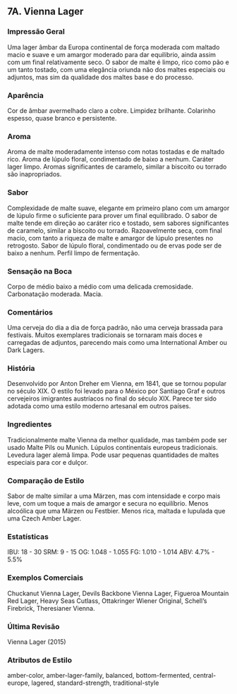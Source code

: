 ## 7A. Vienna Lager

### Impressão Geral

Uma lager âmbar da Europa continental de força moderada com maltado macio e suave e um amargor moderado para dar equilibrio, ainda assim com um final relativamente seco. O sabor de malte é limpo, rico como pão e um tanto tostado, com uma elegância oriunda não dos maltes especiais ou adjuntos, mas sim da qualidade dos maltes base e do processo.

### Aparência

Cor de âmbar avermelhado claro a cobre. Limpidez brilhante. Colarinho espesso, quase branco e persistente.

### Aroma

Aroma de malte moderadamente intenso com notas tostadas e de maltado rico. Aroma de lúpulo floral, condimentado de baixo a nenhum. Caráter lager limpo. Aromas significantes de caramelo, similar a biscoito ou torrado são inapropriados.

### Sabor

Complexidade de malte suave, elegante em primeiro plano com um amargor de lúpulo firme o suficiente para prover um final equilibrado. O sabor de malte tende em direção ao caráter rico e tostado, sem sabores significantes de caramelo, similar a biscoito ou torrado. Razoavelmente seca, com final macio, com tanto a riqueza de malte e amargor de lúpulo presentes no retrogosto. Sabor de lúpulo floral, condimentado ou de ervas pode ser de baixo a nenhum. Perfil limpo de fermentação.

### Sensação na Boca

Corpo de médio baixo a médio com uma delicada cremosidade. Carbonatação moderada. Macia.

### Comentários

Uma cerveja do dia a dia de força padrão, não uma cerveja brassada para festivais. Muitos exemplares tradicionais se tornaram mais doces e carregadas de adjuntos, parecendo mais como uma International Amber ou Dark Lagers.

### História

Desenvolvido por Anton Dreher em Vienna, em 1841, que se tornou popular no século XIX. O estilo foi levado para o México por Santiago Graf e outros cervejeiros imigrantes austríacos no final do século XIX. Parece ter sido adotada como uma estilo moderno artesanal em outros países.

### Ingredientes

Tradicionalmente malte Vienna da melhor qualidade, mas também pode ser usado Malte Pils ou Munich. Lúpulos continentais europeus tradicionais. Levedura lager alemã limpa. Pode usar pequenas quantidades de maltes especiais para cor e dulçor.

### Comparação de Estilo

Sabor de malte similar a uma Märzen, mas com intensidade e corpo mais leve, com um toque a mais de amargor e secura no equilíbrio. Menos alcoólica que uma Märzen ou Festbier. Menos rica, maltada e lupulada que uma Czech Amber Lager.

### Estatísticas

IBU: 18 - 30
SRM: 9 - 15
OG: 1.048 - 1.055
FG: 1.010 - 1.014
ABV: 4.7% - 5.5%

### Exemplos Comerciais

Chuckanut Vienna Lager, Devils Backbone Vienna Lager, Figueroa Mountain Red Lager, Heavy Seas Cutlass, Ottakringer Wiener Original, Schell’s Firebrick, Theresianer Vienna.

### Última Revisão

Vienna Lager (2015)

### Atributos de Estilo

amber-color, amber-lager-family, balanced, bottom-fermented, central-europe, lagered, standard-strength, traditional-style
